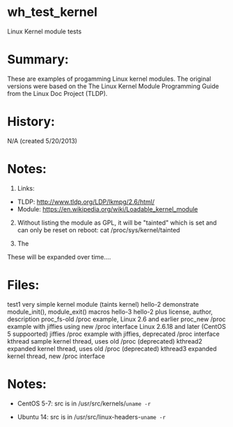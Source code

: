 # wh_test_kernel
Linux Kernel module tests

Summary:
========

These are examples of progamming Linux kernel modules.  The
original versions were based on the The Linux Kernel Module 
Programming Guide from the Linux Doc Project (TLDP).

History:
========

N/A (created 5/20/2013)

Notes:
======

1)  Links:
*   TLDP: http://www.tldp.org/LDP/lkmpg/2.6/html/
*   Module: https://en.wikipedia.org/wiki/Loadable_kernel_module

2)  Without listing the module as GPL, it will be "tainted"
    which is set and can only be reset on reboot:
       cat /proc/sys/kernel/tainted

3)  The 


These will be expanded over time....


Files:
======

  test1        very simple kernel module (taints kernel)
  hello-2      demonstrate module_init(), module_exit() macros
  hello-3      hello-2 plus license, author, description
  proc_fs-old  /proc example, Linux 2.6 and earlier
  proc_new     /proc example with jiffies using new /proc interface
               Linux 2.6.18 and later (CentOS 5 suppoorted)
  jiffies      /proc example with jiffies, deprecated /proc interface
  kthread      sample kernel thread, uses old /proc (deprecated)
  kthread2     expanded kernel thread, uses old /proc (deprecated)
  kthread3     expanded kernel thread, new /proc interface

Notes:
======

*  CentOS 5-7:  src is in /usr/src/kernels/`uname -r`

*  Ubuntu 14:  src is in /usr/src/linux-headers-`uname -r`

